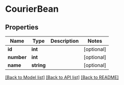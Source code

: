# CourierBean

## Properties
Name | Type | Description | Notes
------------ | ------------- | ------------- | -------------
**id** | **int** |  | [optional] 
**number** | **int** |  | [optional] 
**name** | **string** |  | [optional] 

[[Back to Model list]](../README.md#documentation-for-models) [[Back to API list]](../README.md#documentation-for-api-endpoints) [[Back to README]](../README.md)


